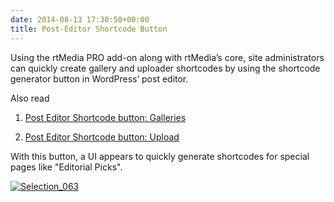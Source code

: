 ```yaml
---
date: 2014-08-13 17:30:50+00:00
title: Post-Editor Shortcode Button
---
```


Using the rtMedia PRO add-on along with rtMedia’s core, site administrators can quickly create gallery and uploader shortcodes by using the shortcode generator button in WordPress’ post editor.

Also read



	
  1. [Post Editor Shortcode button: Galleries](http://docs.rtcamp.com/rtmedia/addons/rtmedia-pro/features/post-editor--button/galleries/)

	
  2. [Post Editor Shortcode button: Upload](http://docs.rtcamp.com/rtmedia/addons/rtmedia-pro/features/post-editor-button/uploaders/)


With this button, a UI appears to quickly generate shortcodes for special pages like "Editorial Picks".

[![Selection_063](http://docs.rtcamp.com/wp-content/uploads/2014/08/Selection_063.png)](http://docs.rtcamp.com/wp-content/uploads/2014/08/Selection_063.png)
